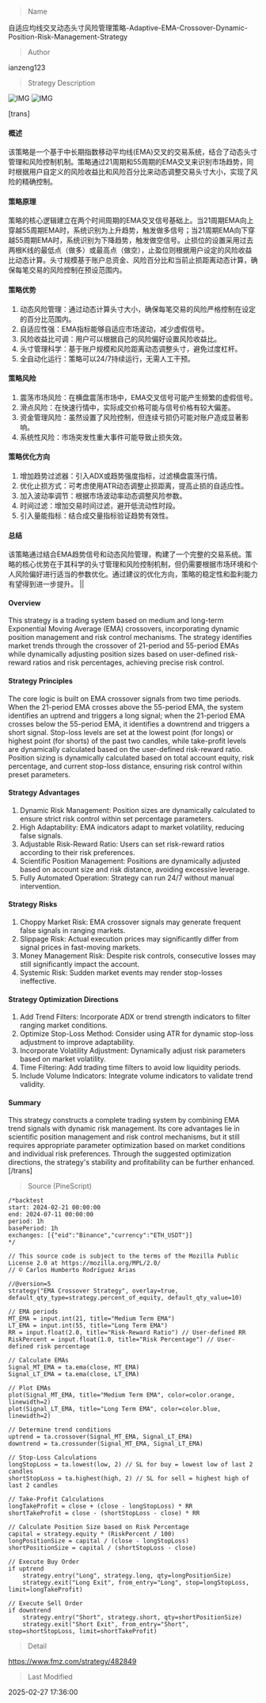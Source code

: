 
> Name

自适应均线交叉动态头寸风险管理策略-Adaptive-EMA-Crossover-Dynamic-Position-Risk-Management-Strategy

> Author

ianzeng123

> Strategy Description

![IMG](https://www.fmz.com/upload/asset/2d82a291a1fcd8087e74b.png)
![IMG](https://www.fmz.com/upload/asset/2d88f3a8dcadf18f0ec9f.png)



[trans]
#### 概述
该策略是一个基于中长期指数移动平均线(EMA)交叉的交易系统，结合了动态头寸管理和风险控制机制。策略通过21周期和55周期的EMA交叉来识别市场趋势，同时根据用户自定义的风险收益比和风险百分比来动态调整交易头寸大小，实现了风险的精确控制。

#### 策略原理
策略的核心逻辑建立在两个时间周期的EMA交叉信号基础上。当21周期EMA向上穿越55周期EMA时，系统识别为上升趋势，触发做多信号；当21周期EMA向下穿越55周期EMA时，系统识别为下降趋势，触发做空信号。止损位的设置采用过去两根K线的最低点（做多）或最高点（做空），止盈位则根据用户设定的风险收益比动态计算。头寸规模基于账户总资金、风险百分比和当前止损距离动态计算，确保每笔交易的风险控制在预设范围内。

#### 策略优势
1. 动态风险管理：通过动态计算头寸大小，确保每笔交易的风险严格控制在设定的百分比范围内。
2. 自适应性强：EMA指标能够自适应市场波动，减少虚假信号。
3. 风险收益比可调：用户可以根据自己的风险偏好设置风险收益比。
4. 头寸管理科学：基于账户规模和风险距离动态调整头寸，避免过度杠杆。
5. 全自动化运行：策略可以24/7持续运行，无需人工干预。

#### 策略风险
1. 震荡市场风险：在横盘震荡市场中，EMA交叉信号可能产生频繁的虚假信号。
2. 滑点风险：在快速行情中，实际成交价格可能与信号价格有较大偏差。
3. 资金管理风险：虽然设置了风险控制，但连续亏损仍可能对账户造成显著影响。
4. 系统性风险：市场突发性重大事件可能导致止损失效。

#### 策略优化方向
1. 增加趋势过滤器：引入ADX或趋势强度指标，过滤横盘震荡行情。
2. 优化止损方式：可考虑使用ATR动态调整止损距离，提高止损的自适应性。
3. 加入波动率调节：根据市场波动率动态调整风险参数。
4. 时间过滤：增加交易时间过滤，避开低流动性时段。
5. 引入量能指标：结合成交量指标验证趋势有效性。

#### 总结
该策略通过结合EMA趋势信号和动态风险管理，构建了一个完整的交易系统。策略的核心优势在于其科学的头寸管理和风险控制机制，但仍需要根据市场环境和个人风险偏好进行适当的参数优化。通过建议的优化方向，策略的稳定性和盈利能力有望得到进一步提升。 ||

#### Overview
This strategy is a trading system based on medium and long-term Exponential Moving Average (EMA) crossovers, incorporating dynamic position management and risk control mechanisms. The strategy identifies market trends through the crossover of 21-period and 55-period EMAs while dynamically adjusting position sizes based on user-defined risk-reward ratios and risk percentages, achieving precise risk control.

#### Strategy Principles
The core logic is built on EMA crossover signals from two time periods. When the 21-period EMA crosses above the 55-period EMA, the system identifies an uptrend and triggers a long signal; when the 21-period EMA crosses below the 55-period EMA, it identifies a downtrend and triggers a short signal. Stop-loss levels are set at the lowest point (for longs) or highest point (for shorts) of the past two candles, while take-profit levels are dynamically calculated based on the user-defined risk-reward ratio. Position sizing is dynamically calculated based on total account equity, risk percentage, and current stop-loss distance, ensuring risk control within preset parameters.

#### Strategy Advantages
1. Dynamic Risk Management: Position sizes are dynamically calculated to ensure strict risk control within set percentage parameters.
2. High Adaptability: EMA indicators adapt to market volatility, reducing false signals.
3. Adjustable Risk-Reward Ratio: Users can set risk-reward ratios according to their risk preferences.
4. Scientific Position Management: Positions are dynamically adjusted based on account size and risk distance, avoiding excessive leverage.
5. Fully Automated Operation: Strategy can run 24/7 without manual intervention.

#### Strategy Risks
1. Choppy Market Risk: EMA crossover signals may generate frequent false signals in ranging markets.
2. Slippage Risk: Actual execution prices may significantly differ from signal prices in fast-moving markets.
3. Money Management Risk: Despite risk controls, consecutive losses may still significantly impact the account.
4. Systemic Risk: Sudden market events may render stop-losses ineffective.

#### Strategy Optimization Directions
1. Add Trend Filters: Incorporate ADX or trend strength indicators to filter ranging market conditions.
2. Optimize Stop-Loss Method: Consider using ATR for dynamic stop-loss adjustment to improve adaptability.
3. Incorporate Volatility Adjustment: Dynamically adjust risk parameters based on market volatility.
4. Time Filtering: Add trading time filters to avoid low liquidity periods.
5. Include Volume Indicators: Integrate volume indicators to validate trend validity.

#### Summary
This strategy constructs a complete trading system by combining EMA trend signals with dynamic risk management. Its core advantages lie in scientific position management and risk control mechanisms, but it still requires appropriate parameter optimization based on market conditions and individual risk preferences. Through the suggested optimization directions, the strategy's stability and profitability can be further enhanced.[/trans]



> Source (PineScript)

``` pinescript
/*backtest
start: 2024-02-21 00:00:00
end: 2024-07-11 00:00:00
period: 1h
basePeriod: 1h
exchanges: [{"eid":"Binance","currency":"ETH_USDT"}]
*/

// This source code is subject to the terms of the Mozilla Public License 2.0 at https://mozilla.org/MPL/2.0/
// © Carlos Humberto Rodríguez Arias

//@version=5
strategy("EMA Crossover Strategy", overlay=true, default_qty_type=strategy.percent_of_equity, default_qty_value=10)

// EMA periods
MT_EMA = input.int(21, title="Medium Term EMA")
LT_EMA = input.int(55, title="Long Term EMA")
RR = input.float(2.0, title="Risk-Reward Ratio") // User-defined RR
RiskPercent = input.float(1.0, title="Risk Percentage") // User-defined risk percentage

// Calculate EMAs
Signal_MT_EMA = ta.ema(close, MT_EMA)
Signal_LT_EMA = ta.ema(close, LT_EMA)

// Plot EMAs
plot(Signal_MT_EMA, title="Medium Term EMA", color=color.orange, linewidth=2)
plot(Signal_LT_EMA, title="Long Term EMA", color=color.blue, linewidth=2)

// Determine trend conditions
uptrend = ta.crossover(Signal_MT_EMA, Signal_LT_EMA)
downtrend = ta.crossunder(Signal_MT_EMA, Signal_LT_EMA)

// Stop-Loss Calculations
longStopLoss = ta.lowest(low, 2) // SL for buy = lowest low of last 2 candles
shortStopLoss = ta.highest(high, 2) // SL for sell = highest high of last 2 candles

// Take-Profit Calculations
longTakeProfit = close + (close - longStopLoss) * RR
shortTakeProfit = close - (shortStopLoss - close) * RR

// Calculate Position Size based on Risk Percentage
capital = strategy.equity * (RiskPercent / 100)
longPositionSize = capital / (close - longStopLoss)
shortPositionSize = capital / (shortStopLoss - close)

// Execute Buy Order
if uptrend
    strategy.entry("Long", strategy.long, qty=longPositionSize)
    strategy.exit("Long Exit", from_entry="Long", stop=longStopLoss, limit=longTakeProfit)

// Execute Sell Order
if downtrend
    strategy.entry("Short", strategy.short, qty=shortPositionSize)
    strategy.exit("Short Exit", from_entry="Short", stop=shortStopLoss, limit=shortTakeProfit)

```

> Detail

https://www.fmz.com/strategy/482849

> Last Modified

2025-02-27 17:36:00
